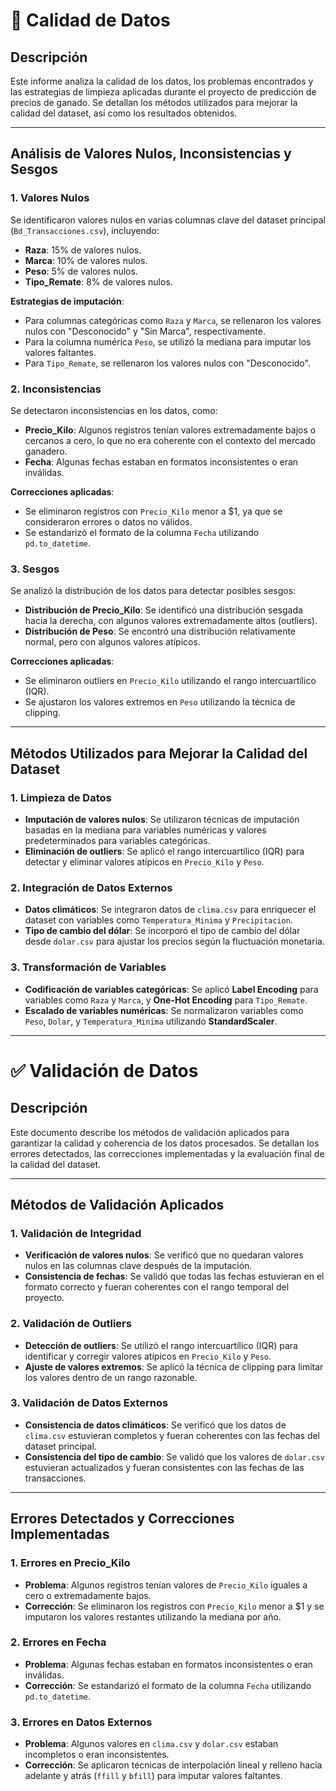 # 🧹 Calidad de Datos

## Descripción
Este informe analiza la calidad de los datos, los problemas encontrados y las estrategias de limpieza aplicadas durante el proyecto de predicción de precios de ganado. Se detallan los métodos utilizados para mejorar la calidad del dataset, así como los resultados obtenidos.

---

## Análisis de Valores Nulos, Inconsistencias y Sesgos

### 1. **Valores Nulos**
Se identificaron valores nulos en varias columnas clave del dataset principal (`Bd_Transacciones.csv`), incluyendo:

- **Raza**: 15% de valores nulos.
- **Marca**: 10% de valores nulos.
- **Peso**: 5% de valores nulos.
- **Tipo_Remate**: 8% de valores nulos.

**Estrategias de imputación**:
- Para columnas categóricas como `Raza` y `Marca`, se rellenaron los valores nulos con "Desconocido" y "Sin Marca", respectivamente.
- Para la columna numérica `Peso`, se utilizó la mediana para imputar los valores faltantes.
- Para `Tipo_Remate`, se rellenaron los valores nulos con "Desconocido".

### 2. **Inconsistencias**
Se detectaron inconsistencias en los datos, como:

- **Precio_Kilo**: Algunos registros tenían valores extremadamente bajos o cercanos a cero, lo que no era coherente con el contexto del mercado ganadero.
- **Fecha**: Algunas fechas estaban en formatos inconsistentes o eran inválidas.

**Correcciones aplicadas**:
- Se eliminaron registros con `Precio_Kilo` menor a $1, ya que se consideraron errores o datos no válidos.
- Se estandarizó el formato de la columna `Fecha` utilizando `pd.to_datetime`.

### 3. **Sesgos**
Se analizó la distribución de los datos para detectar posibles sesgos:

- **Distribución de Precio_Kilo**: Se identificó una distribución sesgada hacia la derecha, con algunos valores extremadamente altos (outliers).
- **Distribución de Peso**: Se encontró una distribución relativamente normal, pero con algunos valores atípicos.

**Correcciones aplicadas**:
- Se eliminaron outliers en `Precio_Kilo` utilizando el rango intercuartílico (IQR).
- Se ajustaron los valores extremos en `Peso` utilizando la técnica de clipping.

---

## Métodos Utilizados para Mejorar la Calidad del Dataset

### 1. **Limpieza de Datos**
- **Imputación de valores nulos**: Se utilizaron técnicas de imputación basadas en la mediana para variables numéricas y valores predeterminados para variables categóricas.
- **Eliminación de outliers**: Se aplicó el rango intercuartílico (IQR) para detectar y eliminar valores atípicos en `Precio_Kilo` y `Peso`.

### 2. **Integración de Datos Externos**
- **Datos climáticos**: Se integraron datos de `clima.csv` para enriquecer el dataset con variables como `Temperatura_Minima` y `Precipitacion`.
- **Tipo de cambio del dólar**: Se incorporó el tipo de cambio del dólar desde `dolar.csv` para ajustar los precios según la fluctuación monetaria.

### 3. **Transformación de Variables**
- **Codificación de variables categóricas**: Se aplicó **Label Encoding** para variables como `Raza` y `Marca`, y **One-Hot Encoding** para `Tipo_Remate`.
- **Escalado de variables numéricas**: Se normalizaron variables como `Peso`, `Dolar`, y `Temperatura_Minima` utilizando **StandardScaler**.

---

# ✅ Validación de Datos

## Descripción
Este documento describe los métodos de validación aplicados para garantizar la calidad y coherencia de los datos procesados. Se detallan los errores detectados, las correcciones implementadas y la evaluación final de la calidad del dataset.

---

## Métodos de Validación Aplicados

### 1. **Validación de Integridad**
- **Verificación de valores nulos**: Se verificó que no quedaran valores nulos en las columnas clave después de la imputación.
- **Consistencia de fechas**: Se validó que todas las fechas estuvieran en el formato correcto y fueran coherentes con el rango temporal del proyecto.

### 2. **Validación de Outliers**
- **Detección de outliers**: Se utilizó el rango intercuartílico (IQR) para identificar y corregir valores atípicos en `Precio_Kilo` y `Peso`.
- **Ajuste de valores extremos**: Se aplicó la técnica de clipping para limitar los valores dentro de un rango razonable.

### 3. **Validación de Datos Externos**
- **Consistencia de datos climáticos**: Se verificó que los datos de `clima.csv` estuvieran completos y fueran coherentes con las fechas del dataset principal.
- **Consistencia del tipo de cambio**: Se validó que los valores de `dolar.csv` estuvieran actualizados y fueran consistentes con las fechas de las transacciones.

---

## Errores Detectados y Correcciones Implementadas

### 1. **Errores en Precio_Kilo**
- **Problema**: Algunos registros tenían valores de `Precio_Kilo` iguales a cero o extremadamente bajos.
- **Corrección**: Se eliminaron los registros con `Precio_Kilo` menor a $1 y se imputaron los valores restantes utilizando la mediana por año.

### 2. **Errores en Fecha**
- **Problema**: Algunas fechas estaban en formatos inconsistentes o eran inválidas.
- **Corrección**: Se estandarizó el formato de la columna `Fecha` utilizando `pd.to_datetime`.

### 3. **Errores en Datos Externos**
- **Problema**: Algunos valores en `clima.csv` y `dolar.csv` estaban incompletos o eran inconsistentes.
- **Corrección**: Se aplicaron técnicas de interpolación lineal y relleno hacia adelante y atrás (`ffill` y `bfill`) para imputar valores faltantes.
